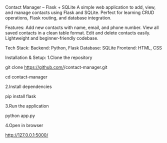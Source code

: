 Contact Manager – Flask + SQLite
A simple web application to add, view, and manage contacts using Flask and SQLite.
Perfect for learning CRUD operations, Flask routing, and database integration.

Features:
Add new contacts with name, email, and phone number.
View all saved contacts in a clean table format.
Edit and delete contacts easily.
Lightweight and beginner-friendly codebase.

Tech Stack:
Backend: Python, Flask
Database: SQLite
Frontend: HTML, CSS 

Installation & Setup:
1.Clone the repository

git clone https://github.com/<your-username>/contact-manager.git

cd contact-manager

2.Install dependencies

pip install flask

3.Run the application

python app.py

4.Open in browser

http://127.0.0.1:5000/


